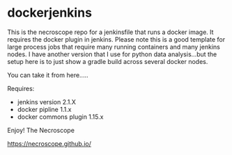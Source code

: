 # dockerjenkins
This is the necroscope repo for a jenkinsfile that runs a docker image.  It requires the docker plugin in jenkins.
Please note this is a good template for large process jobs that require many running containers and many jenkins nodes.
I have another version that I use for python data analysis...but the setup here is to just show a gradle build across
several docker nodes.

You can take it from here.....


Requires:
- jenkins version 2.1.X
- docker pipline  1.1.x
- docker commons plugin 1.15.x


Enjoy!
The Necroscope


https://necroscope.github.io/


